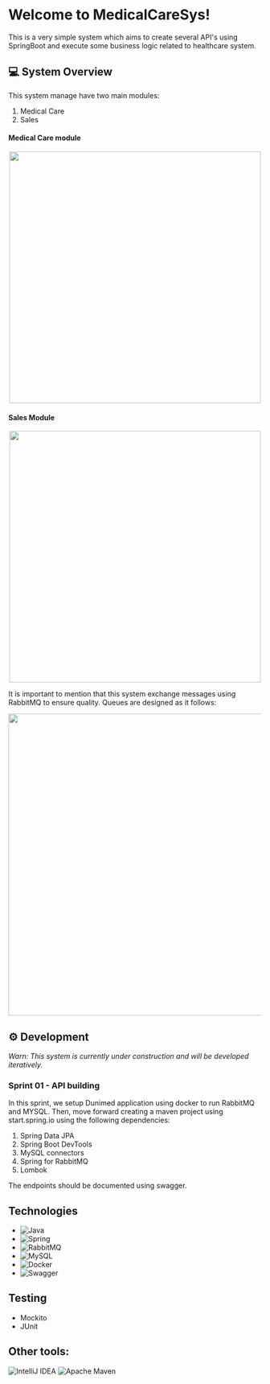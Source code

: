 # Welcome to MedicalCareSys! 

This is a very simple system which aims to create several API's using SpringBoot and execute some business logic related to healthcare system. 


## :computer: System Overview

This system manage have two main modules:
1. Medical Care
2. Sales

#### Medical Care module
<div align="center">
<img src="https://user-images.githubusercontent.com/13739735/199307899-43cffd39-af80-4c81-aa18-df3ae8092f83.png" width="500"/>
</div>

#### Sales Module

<div align="center">
<img src="https://user-images.githubusercontent.com/13739735/198321768-f3386db0-cf85-42e4-8116-fec5e470247c.png" width="500"/>
</div>


It is important to mention that this system exchange messages using RabbitMQ to ensure quality. Queues are designed as it follows:

<div align="center">
<img src="https://user-images.githubusercontent.com/13739735/198322962-16304d43-c821-4677-8952-a10e8b5fcc82.png" width="600"/>
</div>



## ⚙️ Development

*Warn: This system is currently under construction and will be developed iteratively.*

### Sprint 01 - API building

In this sprint, we setup Dunimed application using docker to run RabbitMQ and MYSQL. Then, move forward creating a maven project using start.spring.io using the following dependencies:

1. Spring Data JPA
2. Spring Boot DevTools
3. MySQL connectors
4. Spring for RabbitMQ
5. Lombok

The endpoints should be documented using swagger.


## Technologies

- ![Java](https://img.shields.io/badge/java-%23ED8B00.svg?style=for-the-badge&logo=java&logoColor=white)
- ![Spring](https://img.shields.io/badge/spring-%236DB33F.svg?style=for-the-badge&logo=spring&logoColor=white)
- ![RabbitMQ](https://img.shields.io/badge/Rabbitmq-FF6600?style=for-the-badge&logo=rabbitmq&logoColor=white)
- ![MySQL](https://img.shields.io/badge/mysql-%2300f.svg?style=for-the-badge&logo=mysql&logoColor=white)
- ![Docker](https://img.shields.io/badge/docker-%230db7ed.svg?style=for-the-badge&logo=docker&logoColor=white)
- ![Swagger](https://img.shields.io/badge/-Swagger-%23Clojure?style=for-the-badge&logo=swagger&logoColor=white)

## Testing
- Mockito
- JUnit

## Other tools:
 ![IntelliJ IDEA](https://img.shields.io/badge/IntelliJIDEA-000000.svg?style=for-the-badge&logo=intellij-idea&logoColor=white)
 ![Apache Maven](https://img.shields.io/badge/Apache%20Maven-C71A36?style=for-the-badge&logo=Apache%20Maven&logoColor=white)

